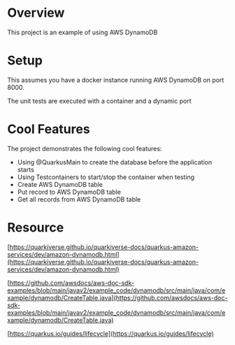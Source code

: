 # Overview

This project is an example of using AWS DynamoDB

# Setup

This assumes you have a docker instance running AWS DynamoDB on port 8000.

The unit tests are executed with a container and a dynamic port

# Cool Features

The project demonstrates the following cool features:

* Using @QuarkusMain to create the database before the application starts
* Using Testcontainers to start/stop the container when testing
* Create AWS DynamoDB table
* Put record to AWS DynamoDB table
* Get all records from AWS DynamoDB table

# Resource

[https://quarkiverse.github.io/quarkiverse-docs/quarkus-amazon-services/dev/amazon-dynamodb.html](https://quarkiverse.github.io/quarkiverse-docs/quarkus-amazon-services/dev/amazon-dynamodb.html)

[https://github.com/awsdocs/aws-doc-sdk-examples/blob/main/javav2/example_code/dynamodb/src/main/java/com/example/dynamodb/CreateTable.java](https://github.com/awsdocs/aws-doc-sdk-examples/blob/main/javav2/example_code/dynamodb/src/main/java/com/example/dynamodb/CreateTable.java)

[https://quarkus.io/guides/lifecycle](https://quarkus.io/guides/lifecycle)
